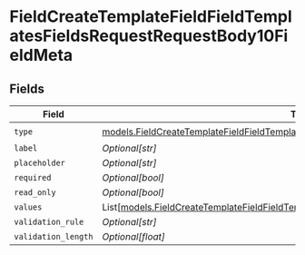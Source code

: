 # FieldCreateTemplateFieldFieldTemplatesFieldsRequestRequestBody10FieldMeta


## Fields

| Field                                                                                                                                                                              | Type                                                                                                                                                                               | Required                                                                                                                                                                           | Description                                                                                                                                                                        |
| ---------------------------------------------------------------------------------------------------------------------------------------------------------------------------------- | ---------------------------------------------------------------------------------------------------------------------------------------------------------------------------------- | ---------------------------------------------------------------------------------------------------------------------------------------------------------------------------------- | ---------------------------------------------------------------------------------------------------------------------------------------------------------------------------------- |
| `type`                                                                                                                                                                             | [models.FieldCreateTemplateFieldFieldTemplatesFieldsRequestRequestBody10FieldMetaType](../models/fieldcreatetemplatefieldfieldtemplatesfieldsrequestrequestbody10fieldmetatype.md) | :heavy_check_mark:                                                                                                                                                                 | N/A                                                                                                                                                                                |
| `label`                                                                                                                                                                            | *Optional[str]*                                                                                                                                                                    | :heavy_minus_sign:                                                                                                                                                                 | N/A                                                                                                                                                                                |
| `placeholder`                                                                                                                                                                      | *Optional[str]*                                                                                                                                                                    | :heavy_minus_sign:                                                                                                                                                                 | N/A                                                                                                                                                                                |
| `required`                                                                                                                                                                         | *Optional[bool]*                                                                                                                                                                   | :heavy_minus_sign:                                                                                                                                                                 | N/A                                                                                                                                                                                |
| `read_only`                                                                                                                                                                        | *Optional[bool]*                                                                                                                                                                   | :heavy_minus_sign:                                                                                                                                                                 | N/A                                                                                                                                                                                |
| `values`                                                                                                                                                                           | List[[models.FieldCreateTemplateFieldFieldTemplatesFieldsValues](../models/fieldcreatetemplatefieldfieldtemplatesfieldsvalues.md)]                                                 | :heavy_minus_sign:                                                                                                                                                                 | N/A                                                                                                                                                                                |
| `validation_rule`                                                                                                                                                                  | *Optional[str]*                                                                                                                                                                    | :heavy_minus_sign:                                                                                                                                                                 | N/A                                                                                                                                                                                |
| `validation_length`                                                                                                                                                                | *Optional[float]*                                                                                                                                                                  | :heavy_minus_sign:                                                                                                                                                                 | N/A                                                                                                                                                                                |